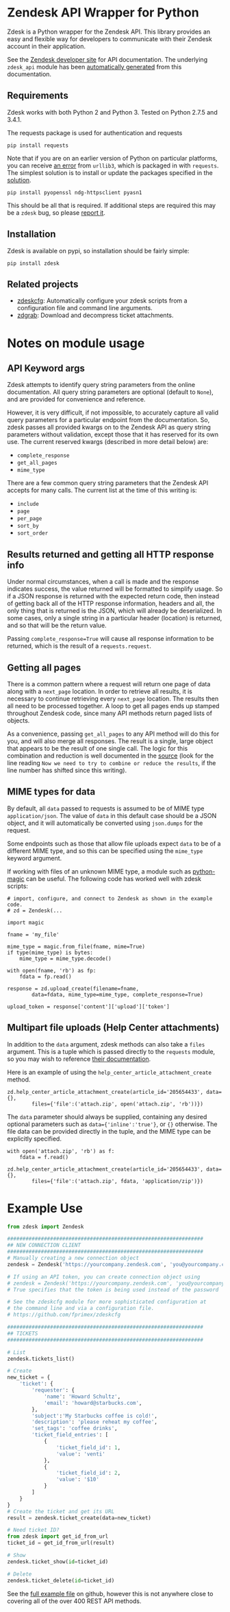 # Zendesk API Wrapper for Python

Zdesk is a Python wrapper for the Zendesk API. This library provides an
easy and flexible way for developers to communicate with their Zendesk
account in their application.

See the [Zendesk developer site](https://developer.zendesk.com/) for API
documentation. The underlying `zdesk_api` module has been [automatically
generated](https://github.com/fprimex/zdesk/blob/master/api_gen/api_gen.py)
from this documentation.

## Requirements

Zdesk works with both Python 2 and Python 3. Tested on Python 2.7.5 and 3.4.1.

The requests package is used for authentication and requests

    pip install requests

Note that if you are on an earlier version of Python on particular platforms,
you can receive [an
error](https://urllib3.readthedocs.org/en/latest/security.html#insecureplatformwarning)
from `urllib3`, which is packaged in with `requests`. The simplest solution is
to install or update the packages specified in the
[solution](https://urllib3.readthedocs.org/en/latest/security.html#pyopenssl).

    pip install pyopenssl ndg-httpsclient pyasn1

This should be all that is required. If additional steps are required this may
be a `zdesk` bug, so please [report it](https://github.com/fprimex/zdesk/issues).

## Installation

Zdesk is available on pypi, so installation should be fairly simple:

    pip install zdesk

## Related projects

* [zdeskcfg](https://github.com/fprimex/zdeskcfg): Automatically configure your
  zdesk scripts from a configuration file and command line arguments.
* [zdgrab](https://github.com/fprimex/zdgrab): Download and decompress ticket attachments.

# Notes on module usage

## API Keyword args

Zdesk attempts to identify query string parameters from the online
documentation. All query string parameters are optional (default to `None`),
and are provided for convenience and reference.

However, it is very difficult, if not impossible,  to accurately capture all
valid query parameters for a particular endpoint from the documentation. So,
zdesk passes all provided kwargs on to the Zendesk API as query string
parameters without validation, except those that it has reserved for its own
use. The current reserved kwargs (described in more detail below) are:

* `complete_response`
* `get_all_pages`
* `mime_type`

There are a few common query string parameters that the Zendesk API accepts for
many calls. The current list at the time of this writing is:

* `include`
* `page`
* `per_page`
* `sort_by`
* `sort_order`

## Results returned and getting all HTTP response info

Under normal circumstances, when a call is made and the response indicates
success, the value returned will be formatted to simplify usage. So if a JSON
response is returned with the expected return code, then instead of getting
back all of the HTTP response information, headers and all, the only thing that
is returned is the JSON, which will already be deserialized. In some cases,
only a single string in a particular header (location) is returned, and so
that will be the return value.

Passing `complete_response=True` will cause all response information to be
returned, which is the result of a `requests.request`.

## Getting all pages

There is a common pattern where a request will return one page of data along
with a `next_page` location. In order to retrieve all results, it is necessary
to continue retrieving every `next_page` location. The results then all need to
be processed together. A loop to get all pages ends up stamped throughout
Zendesk code, since many API methods return paged lists of objects.

As a convenience, passing `get_all_pages` to any API method will do this for
you, and will also merge all responses. The result is a single, large object
that appears to be the result of one single call. The logic for this
combination and reduction is well documented in the
[source](https://github.com/fprimex/zdesk/blob/master/zdesk/zdesk.py#L220)
(look for the line reading `Now we need to try to combine or reduce the
results`, if the line number has shifted since this writing).

## MIME types for data

By default, all `data` passed to requests is assumed to be of MIME type
`application/json`. The value of `data` in this default case should be a JSON
object, and it will automatically be converted using `json.dumps` for the
request.

Some endpoints such as those that allow file uploads expect `data` to be of a
different MIME type, and so this can be specified using the `mime_type` keyword
argument.

If working with files of an unknown MIME type, a module such as
[python-magic](https://pypi.python.org/pypi/python-magic/) can be useful. The
following code has worked well with zdesk scripts:

    # import, configure, and connect to Zendesk as shown in the example code.
    # zd = Zendesk(...

    import magic

    fname = 'my_file'

    mime_type = magic.from_file(fname, mime=True)
    if type(mime_type) is bytes:
        mime_type = mime_type.decode()

    with open(fname, 'rb') as fp:
        fdata = fp.read()

    response = zd.upload_create(filename=fname,
            data=fdata, mime_type=mime_type, complete_response=True)

    upload_token = response['content']['upload']['token']

## Multipart file uploads (Help Center attachments)

In addition to the `data` argument, zdesk methods can also take a `files`
argument. This is a tuple which is passed directly to the `requests` module, so
you may wish to reference [their
documentation](http://requests.readthedocs.org/en/latest/user/quickstart/#post-a-multipart-encoded-file).

Here is an example of using the `help_center_article_attachment_create` method.

    zd.help_center_article_attachment_create(article_id='205654433', data={},
            files={'file':('attach.zip', open('attach.zip', 'rb'))})

The `data` parameter should always be supplied, containing any desired optional
parameters such as `data={'inline':'true'}`, or `{}` otherwise. The file data
can be provided directly in the tuple, and the MIME type can be explicitly
specified.

    with open('attach.zip', 'rb') as f:
        fdata = f.read()

    zd.help_center_article_attachment_create(article_id='205654433', data={},
            files={'file':('attach.zip', fdata, 'application/zip')})

# Example Use

```python
from zdesk import Zendesk

################################################################
## NEW CONNECTION CLIENT
################################################################
# Manually creating a new connection object
zendesk = Zendesk('https://yourcompany.zendesk.com', 'you@yourcompany.com', 'passwd')

# If using an API token, you can create connection object using
# zendesk = Zendesk('https://yourcompany.zendesk.com', 'you@yourcompany.com', 'token', True)
# True specifies that the token is being used instead of the password

# See the zdeskcfg module for more sophisticated configuration at
# the command line and via a configuration file.
# https://github.com/fprimex/zdeskcfg

################################################################
## TICKETS
################################################################

# List
zendesk.tickets_list()

# Create
new_ticket = {
    'ticket': {
        'requester': {
            'name': 'Howard Schultz',
            'email': 'howard@starbucks.com',
        },
        'subject':'My Starbucks coffee is cold!',
        'description': 'please reheat my coffee',
        'set_tags': 'coffee drinks',
        'ticket_field_entries': [
            {
                'ticket_field_id': 1,
                'value': 'venti'
            },
            {
                'ticket_field_id': 2,
                'value': '$10'
            }
        ]
    }
}
# Create the ticket and get its URL
result = zendesk.ticket_create(data=new_ticket)

# Need ticket ID?
from zdesk import get_id_from_url
ticket_id = get_id_from_url(result)

# Show
zendesk.ticket_show(id=ticket_id)

# Delete
zendesk.ticket_delete(id=ticket_id)
```

See the [full example
file](https://github.com/fprimex/zdesk/blob/master/examples/__init__.py) on
github, however this is not anywhere close to covering all of the over 400 REST
API methods.

